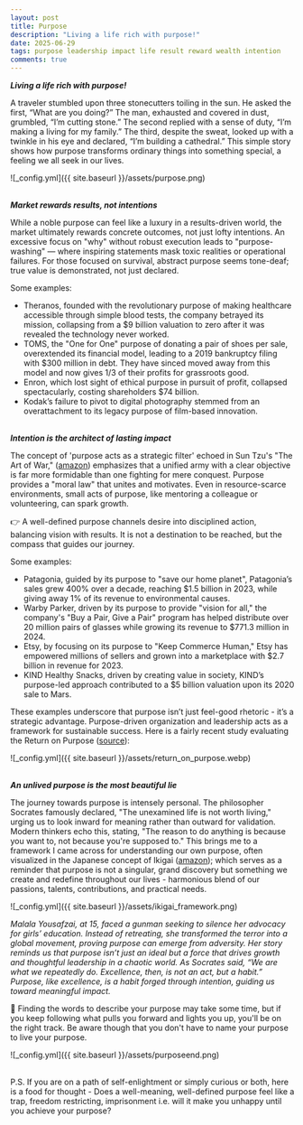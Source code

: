 ```yaml
---
layout: post
title: Purpose
description: "Living a life rich with purpose!"
date: 2025-06-29
tags: purpose leadership impact life result reward wealth intention
comments: true
---
```


***Living a life rich with purpose!***

A traveler stumbled upon three stonecutters toiling in the sun. He asked the first, “What are you doing?” The man, exhausted and covered in dust, grumbled, “I’m cutting stone.” The second replied with a sense of duty, “I’m making a living for my family.” The third, despite the sweat, looked up with a twinkle in his eye and declared, “I’m building a cathedral.” This simple story shows how purpose transforms ordinary things into something special, a feeling we all seek in our lives.

![_config.yml]({{ site.baseurl }}/assets/purpose.png)

\
***Market rewards results, not intentions***

While a noble purpose can feel like a luxury in a results-driven world, the market ultimately rewards concrete outcomes, not just lofty intentions. An excessive focus on "why" without robust execution leads to "purpose-washing" — where inspiring statements mask toxic realities or operational failures. For those focused on survival, abstract purpose seems tone-deaf; true value is demonstrated, not just declared.

Some examples:
- Theranos, founded with the revolutionary purpose of making healthcare accessible through simple blood tests, the company betrayed its mission, collapsing from a $9 billion valuation to zero after it was revealed the technology never worked.
- TOMS, the "One for One" purpose of donating a pair of shoes per sale, overextended its financial model, leading to a 2019 bankruptcy filing with $300 million in debt. They have sinced moved away from this model and now gives 1/3 of their profits for grassroots good.
- Enron, which lost sight of ethical purpose in pursuit of profit, collapsed spectacularly, costing shareholders $74 billion.
- Kodak’s failure to pivot to digital photography stemmed from an overattachment to its legacy purpose of film-based innovation.

\
***Intention is the architect of lasting impact***

The concept of 'purpose acts as a strategic filter' echoed in Sun Tzu's "The Art of War," (<a href="https://amzn.to/4lGPyLc" target="_blank">amazon</a>) emphasizes that a unified army with a clear objective is far more formidable than one fighting for mere conquest. Purpose provides a "moral law" that unites and motivates.  Even in resource-scarce environments, small acts of purpose, like mentoring a colleague or volunteering, can spark growth.

👉 A well-defined purpose channels desire into disciplined action, balancing vision with results. It is not a destination to be reached, but the compass that guides our journey.

Some examples:
- Patagonia, guided by its purpose to "save our home planet", Patagonia’s sales grew 400% over a decade, reaching $1.5 billion in 2023, while giving away 1% of its revenue to environmental causes.
- Warby Parker, driven by its purpose to provide "vision for all," the company's "Buy a Pair, Give a Pair" program has helped distribute over 20 million pairs of glasses while growing its revenue to $771.3 million in 2024.
- Etsy, by focusing on its purpose to "Keep Commerce Human," Etsy has empowered millions of sellers and grown into a marketplace with $2.7 billion in revenue for 2023.
- KIND Healthy Snacks, driven by creating value in society, KIND’s purpose-led approach contributed to a $5 billion valuation upon its 2020 sale to Mars.

These examples underscore that purpose isn’t just feel-good rhetoric - it’s a strategic advantage. Purpose-driven organization and leadership acts as a framework for sustainable success. Here is a fairly recent study evaluating the Return on Purpose ([source](https://corpgov.law.harvard.edu/2020/11/09/the-return-on-purpose-before-and-during-a-crisis/)):

![_config.yml]({{ site.baseurl }}/assets/return_on_purpose.webp)

\
***An unlived purpose is the most beautiful lie***

The journey towards purpose is intensely personal. The philosopher Socrates famously declared, "The unexamined life is not worth living," urging us to look inward for meaning rather than outward for validation. Modern thinkers echo this, stating, "The reason to do anything is because you want to, not because you're supposed to." This brings me to a framework I came across for understanding our own purpose, often visualized in the Japanese concept of Ikigai (<a href="https://amzn.to/4eV323T" target="_blank">amazon</a>); which serves as a reminder that purpose is not a singular, grand discovery but something we create and redefine throughout our lives - harmonious blend of our passions, talents, contributions, and practical needs.

![_config.yml]({{ site.baseurl }}/assets/ikigai_framework.png)


*Malala Yousafzai, at 15, faced a gunman seeking to silence her advocacy for girls’ education. Instead of retreating, she transformed the terror into a global movement, proving purpose can emerge from adversity. Her story reminds us that purpose isn’t just an ideal but a force that drives growth and thoughtful leadership in a chaotic world. As Socrates said, “We are what we repeatedly do. Excellence, then, is not an act, but a habit.” Purpose, like excellence, is a habit forged through intention, guiding us toward meaningful impact.*


🎯 Finding the words to describe your purpose may take some time, but if you keep following what pulls you forward and lights you up, you'll be on the right track. Be aware though that you don't have to name your purpose to live your purpose.

![_config.yml]({{ site.baseurl }}/assets/purposeend.png)

<br/>
P.S. If you are on a path of self-enlightment or simply curious or both, here is a food for thought - Does a well-meaning, well-defined purpose feel like a trap, freedom restricting, imprisonment i.e. will it make you unhappy until you achieve your purpose?
